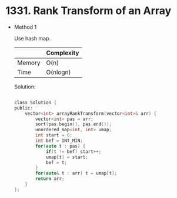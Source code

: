 # 1331. Rank Transform of an Array
- Method 1

    Use hash map.

    | |   Complexity  |
    | ----------- | ----------- | 
    |  Memory     | O(n) | 
    |      Time       |  O(nlogn) | 


    Solution:

    ``` h

    class Solution {
    public:
        vector<int> arrayRankTransform(vector<int>& arr) {
            vector<int> pas = arr;
            sort(pas.begin(), pas.end());
            unordered_map<int, int> umap;
            int start = 0;
            int bef = INT_MIN;
            for(auto t : pas) {
                if(t != bef) start++;
                umap[t] = start;
                bef = t;
            }
            for(auto& t : arr) t = umap[t];
            return arr;
        }
    };

    ```

<!-- - Method 2

    This is another method.

    | |   Complexity  |
    | ----------- | ----------- | 
    |  Memory     | O(n) | 
    |      Time       |  O(n) | 


    Solution:

    ``` h



    ```

- Additional Knowledge:
       
    Here are some additional knowledge.



<br> -->